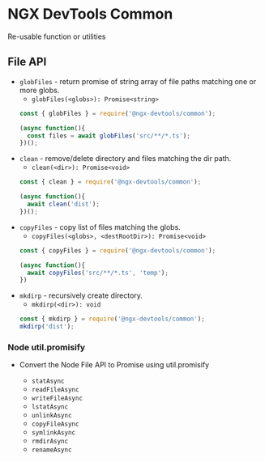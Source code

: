 # NGX DevTools Common
Re-usable function or utilities

## File API
* `globFiles` - return promise of string array of file paths matching one or more globs.
  - `globFiles(<globs>): Promise<string>`
  ```js
  const { globFiles } = require('@ngx-devtools/common');

  (async function(){
    const files = await globFiles('src/**/*.ts');
  })();
  ```
* `clean` - remove/delete directory and files matching the dir path.
  - `clean(<dir>): Promise<void>`
  ```js
  const { clean } = require('@ngx-devtools/common');

  (async function(){
    await clean('dist');
  })();
  ```
* `copyFiles` - copy list of files matching the globs.
  - `copyFiles(<globs>, <destRootDir>): Promise<void>`
  ```js
  const { copyFiles } = require('@ngx-devtools/common');

  (async function(){
    await copyFiles('src/**/*.ts', 'temp');
  })
  ```
* `mkdirp` - recursively create directory.
  - `mkdirp(<dir>): void`
  ```js
  const { mkdirp } = require('@ngx-devtools/common');
  mkdirp('dist');
  ```

### Node util.promisify
- Convert the Node File API to Promise using util.promisify

  * `statAsync`
  * `readFileAsync`
  * `writeFileAsync`
  * `lstatAsync`
  * `unlinkAsync`
  * `copyFileAsync`
  * `symlinkAsync`
  * `rmdirAsync`
  * `renameAsync`